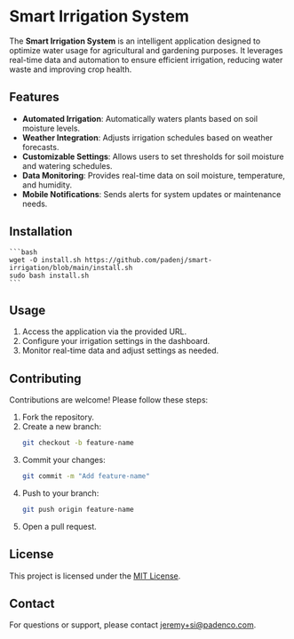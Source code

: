 # Smart Irrigation System

The **Smart Irrigation System** is an intelligent application designed to optimize water usage for agricultural and gardening purposes. It leverages real-time data and automation to ensure efficient irrigation, reducing water waste and improving crop health.

## Features

- **Automated Irrigation**: Automatically waters plants based on soil moisture levels.
- **Weather Integration**: Adjusts irrigation schedules based on weather forecasts.
- **Customizable Settings**: Allows users to set thresholds for soil moisture and watering schedules.
- **Data Monitoring**: Provides real-time data on soil moisture, temperature, and humidity.
- **Mobile Notifications**: Sends alerts for system updates or maintenance needs.
 
## Installation

    ```bash
    wget -O install.sh https://github.com/padenj/smart-irrigation/blob/main/install.sh
    sudo bash install.sh
    ```
 
## Usage
 
1. Access the application via the provided URL.
2. Configure your irrigation settings in the dashboard.
3. Monitor real-time data and adjust settings as needed.

## Contributing

Contributions are welcome! Please follow these steps:

1. Fork the repository.
2. Create a new branch:
    ```bash
    git checkout -b feature-name
    ```
3. Commit your changes:
    ```bash
    git commit -m "Add feature-name"
    ```
4. Push to your branch:
    ```bash
    git push origin feature-name
    ```
5. Open a pull request.

## License

This project is licensed under the [MIT License](LICENSE).

## Contact

For questions or support, please contact [jeremy+si@padenco.com](mailto:jeremy+si@padenco.com).